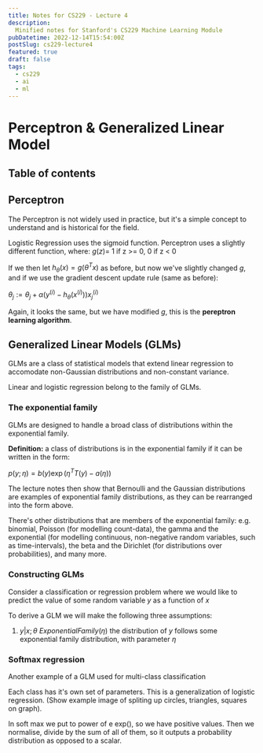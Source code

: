 ```yaml
---
title: Notes for CS229 - Lecture 4
description:
  Minified notes for Stanford's CS229 Machine Learning Module
pubDatetime: 2022-12-14T15:54:00Z
postSlug: cs229-lecture4
featured: true
draft: false
tags:
  - cs229
  - ai
  - ml
---
```


# Perceptron & Generalized Linear Model

## Table of contents

## Perceptron

The Perceptron is not widely used in practice, but it's a simple concept to understand and is historical for the field.

Logistic Regression uses the sigmoid function. Perceptron uses a slightly different function, where: $g(z) =$
1 if z >= 0, 0 if z < 0

If we then let $h_{\theta}(x) = g(\theta^{T}x)$ as before, but now we've slightly changed
$g$, and if we use the gradient descent update rule (same as before):

$\theta_{j} := \theta_{j} + \alpha(y^{(i)} - h_{\theta}(x^{(i)}))x^{(i)}_j$

Again, it looks the same, but we have modified $g$, this is the **pereptron learning algorithm**.

## Generalized Linear Models (GLMs)

GLMs are a class of statistical models that extend linear regression to accomodate non-Gaussian distributions and non-constant variance.

Linear and logistic regression belong to the family of GLMs.

### The exponential family

GLMs are designed to handle a broad class of distributions within the exponential family.

**Definition:** a class of distributions is in the exponential family if it can be written in the form:

$p(y; \eta) = b(y)\exp(\eta^{T}T(y) - a(\eta))$

The lecture notes then show that Bernoulli and the Gaussian distributions are examples of exponential family distributions, as they can be rearranged into the form above.

There's other distributions that are members of the exponential family: e.g. binomial, Poisson (for modelling count-data), the gamma and the exponential (for modelling continuous, non-negative random variables, such as time-intervals), the beta and the Dirichlet (for distributions over probabilities), and many more.

### Constructing GLMs
Consider a classification or regression problem where we would like to predict the value of some random variable $y$ as a function of $x$

To derive a GLM we will make the following three assumptions:

1. $y | x;\theta ~ ExponentialFamily(\eta)$ the distribution of
$y$ follows some exponential family distribution, with parameter $\eta$

### Softmax regression

Another example of a GLM used for multi-class classification

Each class has it's own set of parameters. This is a generalization of logistic regression.
(Show example image of spliting up circles, triangles, squares on graph).

In soft max we put to power of e exp(), so we have positive values. Then we normalise, divide by the sum of all of them, so it outputs a probability distribution as opposed to a scalar.
